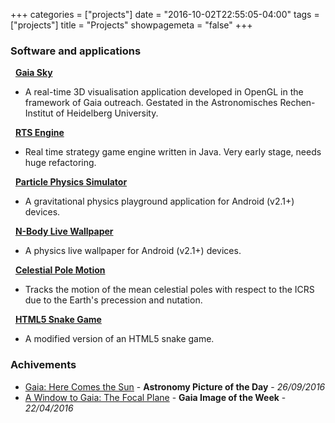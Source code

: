 +++
categories = ["projects"]
date = "2016-10-02T22:55:05-04:00"
tags = ["projects"]
title = "Projects"
showpagemeta = "false"
+++

### Software and applications

  <i class="fa fa-github"></i>&nbsp;&nbsp;<strong><a href="https://zah.uni-heidelberg.de/gaia/outreach/gaiasky/">Gaia Sky</a></strong>
  -  A real-time 3D visualisation application developed in OpenGL in the framework of Gaia outreach. Gestated in the Astronomisches Rechen-Institut of Heidelberg University.


  <i class="fa fa-github"></i>&nbsp;&nbsp;<strong><a href="https://github.com/langurmonkey/rts-engine">RTS Engine</a></strong>
  - Real time strategy game engine written in Java. Very early stage, needs huge refactoring.


  <i class="fa fa-github"></i>&nbsp;&nbsp;<strong><a href="/projects/pps/">Particle Physics Simulator</a></strong>
  - A gravitational physics playground application for Android (v2.1+) devices.


  <i class="fa fa-github"></i>&nbsp;&nbsp;<strong><a href="/projects/nblw/">N-Body Live Wallpaper</a></strong>
  - A physics live wallpaper for Android (v2.1+) devices.


  <i class="fa fa-github"></i>&nbsp;&nbsp;<strong><a href="/projects/celestial-pole/">Celestial Pole Motion</a></strong>
  - Tracks the motion of the mean celestial poles with respect to the ICRS due to the Earth's precession and nutation.


  <i class="fa fa-globe"></i>&nbsp;&nbsp;<strong><a href="/projects/snake/">HTML5 Snake Game</a></strong>
  - A modified version of an HTML5 snake game.


### Achivements

-  [Gaia: Here Comes the Sun](http://apod.nasa.gov/apod/ap160926.html) - **Astronomy Picture of the Day** - *26/09/2016*
-  [A Window to Gaia: The Focal Plane](http://www.cosmos.esa.int/web/gaia/iow_20160422) - **Gaia Image of the Week** - *22/04/2016*
